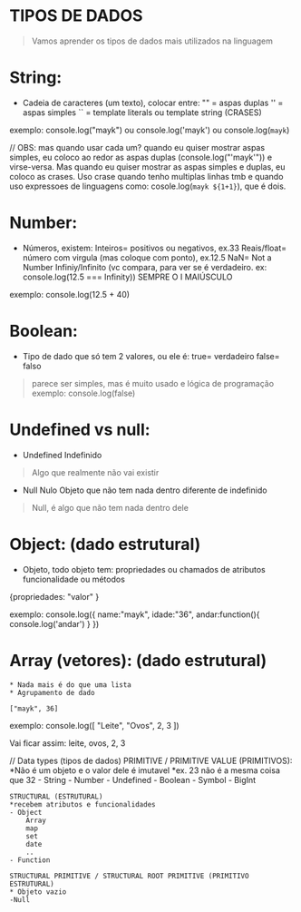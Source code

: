 # TIPOS DE DADOS

> Vamos aprender os tipos de dados mais utilizados na linguagem

# String:
* Cadeia de caracteres (um texto), colocar entre:
    "" = aspas duplas
    '' = aspas simples
    `` = template literals ou template string (CRASES) 

exemplo: console.log("mayk") ou console.log('mayk') ou console.log(`mayk`)

// OBS: mas quando usar cada um? quando eu quiser mostrar aspas simples, eu coloco ao redor as aspas duplas (console.log("'mayk'")) e virse-versa. Mas quando eu quiser mostrar as aspas simples e duplas, eu coloco as crases. Uso crase quando tenho multiplas linhas tmb e quando uso expressoes de linguagens como: cosole.log(`mayk ${1+1}`), que é dois.

# Number:
* Números, existem:
    Inteiros= positivos ou negativos, ex.33
    Reais/float= número com virgula (mas coloque com ponto), ex.12.5
    NaN= Not a Number
    Infiniy/Infinito (vc compara, para ver se é verdadeiro. ex: console.log(12.5 === Infinity)) SEMPRE O I MAIÚSCULO

exemplo: console.log(12.5 + 40)

# Boolean:
* Tipo de dado que só tem 2 valores, ou ele é:
    true= verdadeiro
    false= falso

> parece ser simples, mas é muito usado e lógica de programação
exemplo: console.log(false)

# Undefined vs null:
* Undefined
    Indefinido
> Algo que realmente não vai existir

* Null
    Nulo
    Objeto que não tem nada dentro
    diferente de indefinido
> Null, é algo que não tem nada dentro dele

# Object: (dado estrutural)
* Objeto, todo objeto tem:
    propriedades ou chamados de atributos
    funcionalidade ou métodos

 {propriedades: "valor" }

 exemplo: console.log({
     name:"mayk",
     idade:"36",
     andar:function(){
         console.log('andar')
     }
 })

 # Array (vetores): (dado estrutural)
    * Nada mais é do que uma lista
    * Agrupamento de dado

    ["mayk", 36]

exemplo:
console.log([
    "Leite",
    "Ovos",
    2,
    3
])
 
 Vai ficar assim: leite, ovos, 2, 3


 // Data types (tipos de dados)
    PRIMITIVE / PRIMITIVE VALUE (PRIMITIVOS):
    *Não é um objeto e o valor dele é imutavel 
    *ex. 23 não é a mesma coisa que 32
    - String
    - Number
    - Undefined
    - Boolean
    - Symbol
    - BigInt

    STRUCTURAL (ESTRUTURAL)
    *recebem atributos e funcionalidades
    - Object
        Array
        map
        set
        date
        ..
    - Function

    STRUCTURAL PRIMITIVE / STRUCTURAL ROOT PRIMITIVE (PRIMITIVO ESTRUTURAL)
    * Objeto vazio
    -Null
